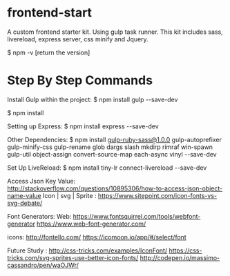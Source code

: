 # frontend-start
A custom frontend starter kit. Using gulp task runner. This kit includes sass, livereload, express server, css minify and Jquery.  

$ npm -v
[return the version]




# Step By Step Commands
Install Gulp within the project:
$	npm install gulp --save-dev

$ npm install 

Setting up Express:
$ npm install express --save-dev

Other Dependencies: 
$ npm install gulp-ruby-sass@1.0.0 gulp-autoprefixer gulp-minify-css gulp-rename glob dargs slash mkdirp rimraf win-spawn gulp-util object-assign convert-source-map each-async vinyl --save-dev


Set Up LiveReload:
$	npm install tiny-lr connect-livereload --save-dev


Access Json Key Value:
http://stackoverflow.com/questions/10895306/how-to-access-json-object-name-value
Icon | svg | Sprite :
https://www.sitepoint.com/icon-fonts-vs-svg-debate/

Font Generators:
Web:
https://www.fontsquirrel.com/tools/webfont-generator
https://www.web-font-generator.com/

icons:
http://fontello.com/
https://icomoon.io/app/#/select/font

Future Study :
http://css-tricks.com/examples/IconFont/
https://css-tricks.com/svg-sprites-use-better-icon-fonts/
http://codepen.io/massimo-cassandro/pen/waOJWr/
